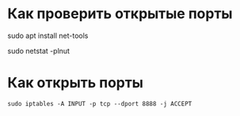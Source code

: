 # Как проверить открытые порты
	
sudo apt install net-tools

sudo netstat -plnut




# Как открыть порты

```
sudo iptables -A INPUT -p tcp --dport 8888 -j ACCEPT
```